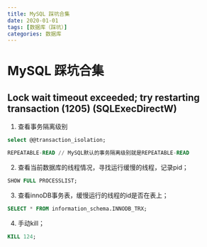 ```yaml
---
title: MySQL 踩坑合集
date: 2020-01-01
tags: [数据库（踩坑）]
categories: 数据库
---
```

# MySQL 踩坑合集

## Lock wait timeout exceeded; try restarting transaction (1205) (SQLExecDirectW)

1. 查看事务隔离级别
```sql
select @@transaction_isolation;

REPEATABLE-READ // MySQL默认的事务隔离级别就是REPEATABLE-READ
```
2. 查看当前数据库的线程情况，寻找运行缓慢的线程，记录pid；
```sql
SHOW FULL PROCESSLIST;
```

3. 查看innoDB事务表，缓慢运行的线程的id是否在表上；
```sql
SELECT * FROM information_schema.INNODB_TRX;
```

4. 手动kill；
```sql
KILL 124;
```

